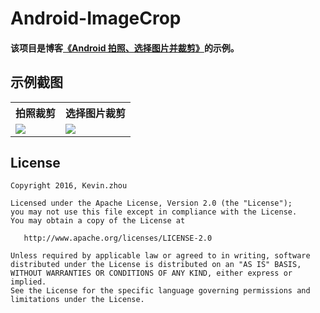 # Android-ImageCrop

#### 该项目是博客[《Android 拍照、选择图片并裁剪》](http://blog.csdn.net/xuehuayous/article/details/51324656)的示例。

## 示例截图
<div align="center"> 
  <table>
  <tr><th>拍照裁剪</th><th>选择图片裁剪</th>
  </tr>
  <tr><td><img src="https://raw.githubusercontent.com/xuehuayous/Android-ImageCrop/master/screenshot/take_photo.gif" /></td><td><img src="https://raw.githubusercontent.com/xuehuayous/Android-ImageCrop/master/screenshot/pick_picture.gif" /></td></tr>
  </table>
</div>

## License

    Copyright 2016, Kevin.zhou

    Licensed under the Apache License, Version 2.0 (the "License");
    you may not use this file except in compliance with the License.
    You may obtain a copy of the License at

       http://www.apache.org/licenses/LICENSE-2.0

    Unless required by applicable law or agreed to in writing, software
    distributed under the License is distributed on an "AS IS" BASIS,
    WITHOUT WARRANTIES OR CONDITIONS OF ANY KIND, either express or implied.
    See the License for the specific language governing permissions and
    limitations under the License.
